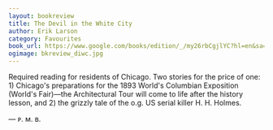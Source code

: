 ```yaml
---
layout: bookreview
title: The Devil in the White City
author: Erik Larson
category: Favourites
book_url: https://www.google.com/books/edition/_/my26rbCgjlYC?hl=en&sa=X&ved=2ahUKEwjjt_Wrhqv5AhUOjIkEHZliAsAQre8FegQIAxBZ
ogimage: bkreview_diwc.jpg
---
```

Required reading for residents of Chicago. Two stories for the price of one: 1) Chicago's preparations for the 1893 World's Columbian Exposition (World's Fair)—the Architectural Tour will come to life after the history lesson, and 2) the grizzly tale of the o.g. US serial killer H. H. Holmes.

— ᴘ. ᴍ. ʙ.